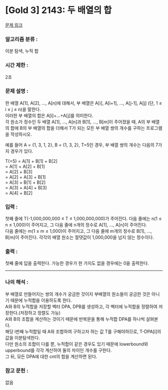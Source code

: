 [Gold 3] 2143: 두 배열의 합
====================================  
[문제 링크](https://www.acmicpc.net/problem/2143)  

### 알고리즘 분류 :  
이분 탐색, 누적 합  

### 시간 제한 :  
2초   

### 문제 설명 :  
한 배열 A[1], A[2], …, A[n]에 대해서, 부 배열은 A[i], A[i+1], …, A[j-1], A[j] (단, 1 ≤ i ≤ j ≤ n)을 말한다.  
이러한 부 배열의 합은 A[i]+…+A[j]를 의미한다.  
각 원소가 정수인 두 배열 A[1], …, A[n]과 B[1], …, B[m]이 주어졌을 때, A의 부 배열의 합에 B의 부 배열의 합을 더해서 T가 되는 모든 부 배열 쌍의 개수를 구하는 프로그램을 작성하시오.  

예를 들어 A = {1, 3, 1, 2}, B = {1, 3, 2}, T=5인 경우, 부 배열 쌍의 개수는 다음의 7가지 경우가 있다.

T(=5) = A[1] + B[1] + B[2]  
      = A[1] + A[2] + B[1]  
      = A[2] + B[3]  
      = A[2] + A[3] + B[1]  
      = A[3] + B[1] + B[2]  
      = A[3] + A[4] + B[3]  
      = A[4] + B[2]   

### 입력 :   
첫째 줄에 T(-1,000,000,000 ≤ T ≤ 1,000,000,000)가 주어진다. 다음 줄에는 n(1 ≤ n ≤ 1,000)이 주어지고, 그 다음 줄에 n개의 정수로 A[1], …, A[n]이 주어진다.  
다음 줄에는 m(1 ≤ m ≤ 1,000)이 주어지고, 그 다음 줄에 m개의 정수로 B[1], …, B[m]이 주어진다. 각각의 배열 원소는 절댓값이 1,000,000을 넘지 않는 정수이다.  

### 출력 :   
첫째 줄에 답을 출력한다. 가능한 경우가 한 가지도 없을 경우에는 0을 출력한다.  

-----------------------------------------------------------  
### 나의 해석 :  
부 배열로 만들어지는 쌍의 개수가 궁금한 것이지 부배열의 원소들이 궁금한 것은 아니기 때문에 누적합을 이용하도록 한다.  
A와 B의 누적합을 저장할 벡터 DPA, DPB를 생성하고, 각 벡터에 누적합을 정렬하여 저장한다.(저장하고 정렬도 가능)  
A와 B의 조합을 계산하는 것이기 때문에 반복문을 통해 누적합 DPA를 하나씩 살펴본다.  
해당 i번째 누적합일 때 A와 조합하여 구하고자 하는 값 T를 구해야하므로, T-DPA[i]의 값을 이분탐색한다.  
다만 원소의 조합이 다를 뿐, 누적합이 같은 경우도 있기 때문에 lowerbound와 upperbound를 각각 계산하여 둘의 차이인 개수를 구한다.    
그 뒤, 모든 DPA에 대한 cnt의 합을 계산하면 된다.  

### 참고 문헌 :  
없음  

